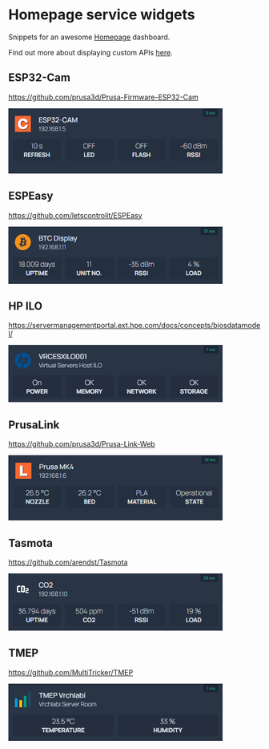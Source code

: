 # Homepage service widgets

Snippets for an awesome [Homepage](https://github.com/gethomepage/homepage) dashboard.

Find out more about displaying custom APIs [here](https://gethomepage.dev/latest/widgets/services/customapi/).

## ESP32-Cam

https://github.com/prusa3d/Prusa-Firmware-ESP32-Cam

![widget_esp32-cam](widget_esp32-cam.png)

## ESPEasy

https://github.com/letscontrolit/ESPEasy

![widget_espeasy](widget_espeasy.png)

## HP ILO

https://servermanagementportal.ext.hpe.com/docs/concepts/biosdatamodel/

![widget_ilo](widget_ilo.png)

## PrusaLink

https://github.com/prusa3d/Prusa-Link-Web

![widget_prusalink](widget_prusalink.png)

## Tasmota

https://github.com/arendst/Tasmota

![widget_tasmota](widget_tasmota.png)

## TMEP

https://github.com/MultiTricker/TMEP

![widget_tmep](widget_tmep.png)
